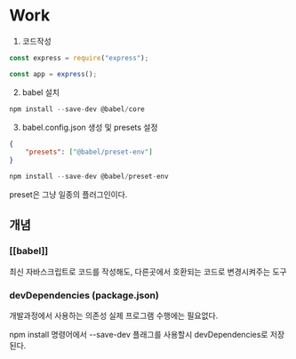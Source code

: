 
# Work

1. 코드작성
```js
const express = require("express");

const app = express();
```

2. babel 설치
```js
npm install --save-dev @babel/core
```

3. babel.config.json  생성 및 presets 설정
```json
{
	"presets": ["@babel/preset-env"]
}
```

```js
npm install --save-dev @babel/preset-env
```

preset은 그냥 일종의 플러그인이다.

## 개념

### [[babel]]

최신 자바스크립트로 코드를 작성해도,
다른곳에서 호환되는 코드로 변경시켜주는 도구


### devDependencies (package.json)

개발과정에서 사용하는 의존성
실제 프로그램 수행에는 필요없다.

npm install 명령어에서 --save-dev 플래그를 사용할시 
devDependencies로 저장된다.


